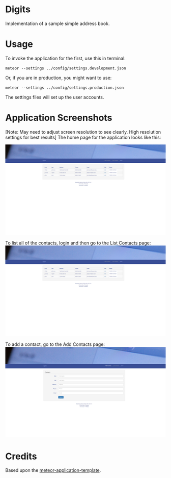 # Digits

Implementation of a sample simple address book.

# Usage
To invoke the application for the first, use this in terminal:

```
meteor --settings ../config/settings.development.json
```

Or, if you are in production, you might want to use:

```
meteor --settings ../config/settings.production.json
```

The settings files will set up the user accounts.

# Application Screenshots
[Note: May need to adjust screen resolution to see clearly. High resolution settings for best results]
The home page for the application looks like this:

![](https://github.com/jtaylor9/Digits/blob/master/doc/ListContacts.png)

To list all of the contacts, login and then go to the List Contacts page:
![](https://github.com/jtaylor9/Digits/blob/master/doc/ListContacts.png)

To add a contact, go to the Add Contacts page:
![](https://github.com/jtaylor9/Digits/blob/master/doc/AddContact.png)

# Credits

Based upon the [meteor-application-template](http://ics-software-engineering.github.io/meteor-application-template/).